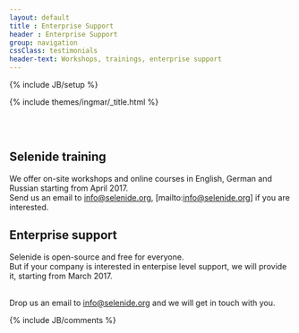 ```yaml
---
layout: default
title : Enterprise Support
header : Enterprise Support
group: navigation
cssClass: testimonials
header-text: Workshops, trainings, enterprise support
---
```

{% include JB/setup %}

{% include themes/ingmar/_title.html %}

<br/>
<br/>

<div class="wrapper-content">
  <section>
    
   <h2>Selenide training</h2>
   
   We offer on-site workshops and online courses in English, German and Russian starting from April 2017. 
   <br/>Send us an email to <a href=mailto:info@selenide.org>info@selenide.org</a>, [mailto:info@selenide.org] if you are interested.
   
   <h2>Enterprise support</h2>
   
   Selenide is open-source and free for everyone.
   <br/>But if your company is interested in enterpise level support, we will provide it, starting from March 2017.
   
   
  <br/>Drop us an email to <a href=mailto:info@selenide.org>info@selenide.org</a> and we will get in touch with you.
   
  </section>
</div>

<div class="vspace"></div>

<div class="wrapper-content center">
  <section>
    {% include JB/comments %}
  </section>
</div>
